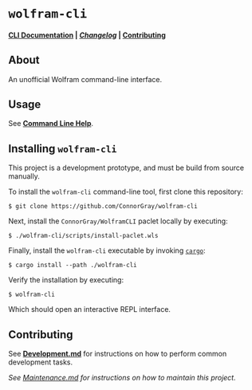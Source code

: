 # `wolfram-cli`

#### [CLI Documentation](./docs/CommandLineHelp.md) | [*Changelog*](./docs/CHANGELOG.md) | [Contributing](#contributing)

## About

An unofficial Wolfram command-line interface.

## Usage

See [**Command Line Help**](./docs/CommandLineHelp.md).

## Installing `wolfram-cli`

This project is a development prototype, and must be build from source manually.

To install the `wolfram-cli` command-line tool, first clone this repository:

```shell
$ git clone https://github.com/ConnorGray/wolfram-cli
```

Next, install the `ConnorGray/WolframCLI` paclet locally by executing:

```shell
$ ./wolfram-cli/scripts/install-paclet.wls
```

Finally, install the `wolfram-cli` executable by invoking
[`cargo`](https://doc.rust-lang.org/cargo/):

```shell
$ cargo install --path ./wolfram-cli
```

Verify the installation by executing:

```shell
$ wolfram-cli
```

Which should open an interactive REPL interface.

## Contributing

See [**Development.md**](./docs/Development.md) for instructions on how to perform
common development tasks.

*See [Maintenance.md](./docs/Maintenance.md) for instructions on how to maintain
this project.*